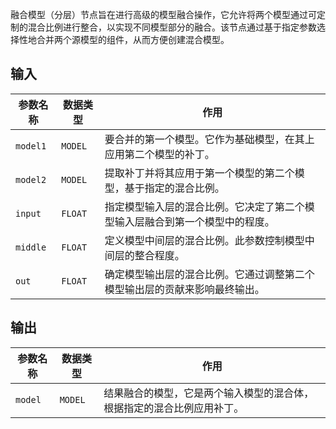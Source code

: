 
融合模型（分层）节点旨在进行高级的模型融合操作，它允许将两个模型通过可定制的混合比例进行整合，以实现不同模型部分的融合。该节点通过基于指定参数选择性地合并两个源模型的组件，从而方便创建混合模型。

## 输入

| 参数名称 | 数据类型 | 作用 |
| --- | --- | --- |
| `model1` | `MODEL` | 要合并的第一个模型。它作为基础模型，在其上应用第二个模型的补丁。 |
| `model2` | `MODEL` | 提取补丁并将其应用于第一个模型的第二个模型，基于指定的混合比例。 |
| `input` | `FLOAT` | 指定模型输入层的混合比例。它决定了第二个模型输入层融合到第一个模型中的程度。 |
| `middle` | `FLOAT` | 定义模型中间层的混合比例。此参数控制模型中间层的整合程度。 |
| `out` | `FLOAT` | 确定模型输出层的混合比例。它通过调整第二个模型输出层的贡献来影响最终输出。 |

## 输出

| 参数名称 | 数据类型 | 作用 |
| --- | --- | --- |
| `model` | `MODEL` | 结果融合的模型，它是两个输入模型的混合体，根据指定的混合比例应用补丁。 |
